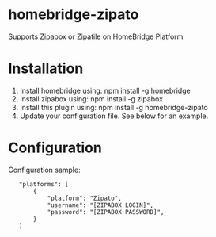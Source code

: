 # homebridge-zipato

Supports Zipabox or Zipatile on HomeBridge Platform

# Installation

1. Install homebridge using: npm install -g homebridge
2. Install zipabox using: npm install -g zipabox
3. Install this plugin using: npm install -g homebridge-zipato
4. Update your configuration file. See below for an example.

# Configuration

Configuration sample:

 ```
	"platforms": [ 
		{
			"platform": "Zipato",
			"username": "[ZIPABOX LOGIN]",
			"password": "[ZIPABOX PASSWORD]",
		}
	]
```
